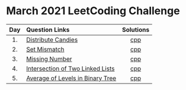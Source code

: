 # March 2021 LeetCoding Challenge

| Day | Question Links                                                                                                                                       |                           Solutions                           |
| :-: | :--------------------------------------------------------------------------------------------------------------------------------------------------- | :-----------------------------------------------------------: |
| 1.  | [Distribute Candies](https://leetcode.com/explore/challenge/card/march-leetcoding-challenge-2021/588/week-1-march-1st-march-7th/3657/)               |            [cpp](./01.%20Distribute%20Candies.cpp)            |
| 2.  | [Set Mismatch](https://leetcode.com/explore/challenge/card/march-leetcoding-challenge-2021/588/week-1-march-1st-march-7th/3658/)                     |               [cpp](./02.%20Set%20Mismatch.cpp)               |
| 3.  | [Missing Number](https://leetcode.com/explore/challenge/card/march-leetcoding-challenge-2021/588/week-1-march-1st-march-7th/3659/)                   |              [cpp](./03.%20Missing%20Number.cpp)              |
| 4.  | [Intersection of Two Linked Lists](https://leetcode.com/explore/challenge/card/march-leetcoding-challenge-2021/588/week-1-march-1st-march-7th/3660/) |  [cpp](./04.%20Intersection%20of%20Two%20Linked%20Lists.cpp)  |
| 5.  | [Average of Levels in Binary Tree](https://leetcode.com/explore/challenge/card/march-leetcoding-challenge-2021/588/week-1-march-1st-march-7th/3661/) | [cpp](./05.%20Average%20of%20Levels%20in%20Binary%20Tree.cpp) |
